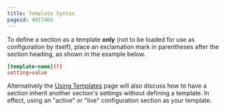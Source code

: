 ```yaml
---
title: Template Syntax
pageid: 4817465
---
```


To define a section as a template **only** (not to be loaded for use as configuration by itself), place an exclamation mark in parentheses after the section heading, as shown in the example below.

```conf linenums="1"
[template-name](!)
setting=value

```

Alternatively the [Using Templates](/Fundamentals/Asterisk-Configuration/Asterisk-Configuration-Files/Templates/Using-Templates) page will also discuss how to have a section inherit another section's settings without defining a template. In effect, using an "active" or "live" configuration section as your template.
